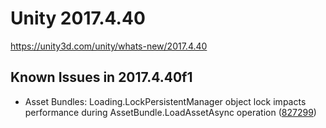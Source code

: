 # Unity 2017.4.40

https://unity3d.com/unity/whats-new/2017.4.40

## Known Issues in 2017.4.40f1



*   Asset Bundles: Loading.LockPersistentManager object lock impacts performance during AssetBundle.LoadAssetAsync operation ([827299](https://issuetracker.unity3d.com/issues/loading-dot-lockpersistentmanager-object-lock-impacts-performance-during-assetbundle-dot-loadassetasync-operation))